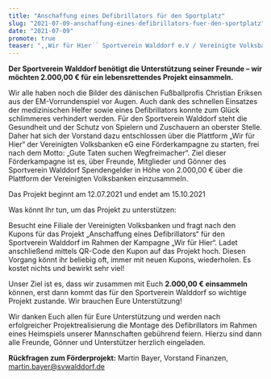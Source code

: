 ```yaml
---
title: "Anschaffung eines Defibrillators für den Sportplatz"
slug: "2021-07-09-anschaffung-eines-defibrillators-fuer-den-sportplatz"
date: "2021-07-09"
promote: true
teaser: ",,Wir für Hier´´ Sportverein Walddorf e.V / Vereinigte Volksbanken"
---
```

**Der Sportverein Walddorf benötigt die Unterstützung seiner Freunde – wir möchten 2.000,00 € für ein lebensrettendes Projekt einsammeln.**



Wir alle haben noch die Bilder des dänischen Fußballprofis Christian Eriksen aus der EM-Vorrundenspiel vor Augen. Auch dank des schnellen Einsatzes der medizinischen Helfer sowie eines Defibrillators konnte zum Glück schlimmeres verhindert werden. Für den Sportverein Walddorf steht die Gesundheit und der Schutz von Spielern und Zuschauern an oberster Stelle. Daher hat sich der Vorstand dazu entschlossen über die Plattform „Wir für Hier“ der Vereinigten Volksbanken eG eine Förderkampagne zu starten, frei nach dem Motto: „Gute Taten suchen Wegfreimacher“. Ziel dieser Förderkampagne ist es, über Freunde, Mitglieder und Gönner des Sportverein Walddorf Spendengelder in Höhe von 2.000,00 € über die Plattform der Vereinigten Volksbanken einzusammeln.



Das Projekt beginnt am 12.07.2021 und endet am 15.10.2021





Was könnt Ihr tun, um das Projekt zu unterstützen:


Besucht eine Filiale der Vereinigten Volksbanken und fragt nach den Kupons für das Projekt „Anschaffung eines Defibrillators“ für den Sportverein Walddorf im Rahmen der Kampagne „Wir für Hier“. Ladet anschließend mittels QR-Code den Kupon auf das Projekt hoch. Diesen Vorgang könnt ihr beliebig oft, immer mit neuen Kupons, wiederholen. Es kostet nichts und bewirkt sehr viel!


Unser Ziel ist es, dass wir zusammen mit Euch **2.000,00 € einsammeln** können, erst dann kommt das für den Sportverein Walddorf so wichtige Projekt zustande. Wir brauchen Eure Unterstützung!


Wir danken Euch allen für Eure Unterstützung und werden nach erfolgreicher Projektrealisierung die Montage des Defibrillators im Rahmen eines Heimspiels unserer Mannschaften gebührend feiern. Hierzu sind dann alle Freunde, Gönner und Unterstützer herzlich eingeladen.



**Rückfragen zum Förderprojekt:** Martin Bayer, Vorstand Finanzen, <a href="mailto:martin.bayer@svwalddorf.de">martin.bayer@svwalddorf.de</a>
